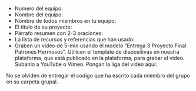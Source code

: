- Numero del equipo:
- Nombre del equipo:
- Nombre de todos miembros en tu equipo:
- El título de su proyecto:
- Párrafo resumen con 2-3 oraciones:
- La lista de recursos y referencias que han usado:
- Graben un video de 5-min usando el modelo “Entrega 3 Proyecto Final Patrones Hermosos”. Utilicen el template de diapositivas en nuestra plataforma, que está publicado en la plataforma, para grabar el video. Subanlo a YouTube o Vimeo. Pongan la liga del vídeo aquí: 

No se olviden de entregar el código que ha escrito cada miembro del grupo en su carpeta grupal.
